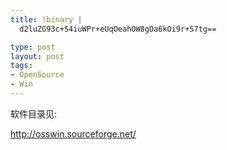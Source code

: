 ```yaml
--- 
title: !binary |
  d2luZG93c+S4iuWPr+eUqOeahOW8gOa6kOi9r+S7tg==

type: post
layout: post
tags: 
- OpenSource
- Win
---
```

<p>软件目录见:</p>  <p><a title="http://osswin.sourceforge.net/" href="http://osswin.sourceforge.net/" target="_blank">http://osswin.sourceforge.net/</a></p>

